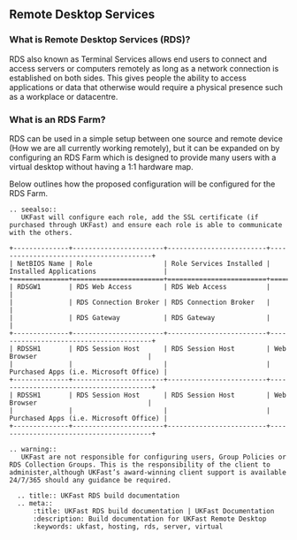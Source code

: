 ## Remote Desktop Services

### What is Remote Desktop Services (RDS)?
RDS also known as Terminal Services allows end users to connect and access servers or computers remotely as long as a network connection is established on both sides. This gives people the ability to access applications or data that otherwise would require a physical presence such as a workplace or datacentre. 

### What is an RDS Farm?
RDS can be used in a simple setup between one source and remote device (How we are all currently working remotely), but it can be expanded on by configuring an RDS Farm which is designed to provide many users with a virtual desktop without having a 1:1 hardware map.

Below outlines how the proposed configuration will be configured for the RDS Farm.
```eval_rst
.. seealso::
   UKFast will configure each role, add the SSL certificate (if purchased through UKFast) and ensure each role is able to communicate with the others.
```
```eval_rst
+--------------+-----------------------+-------------------------+----------------------------------------+
| NetBIOS Name | Role                  | Role Services Installed | Installed Applications                 |
+==============+=======================+=========================+========================================+
| RDSGW1       | RDS Web Access        | RDS Web Access          |                                        |
|              | RDS Connection Broker | RDS Connection Broker   |                                        |
|              | RDS Gateway           | RDS Gateway             |                                        |
+--------------+-----------------------+-------------------------+----------------------------------------+
| RDSSH1       | RDS Session Host      | RDS Session Host        | Web Browser                            |
|              |                       |                         | Purchased Apps (i.e. Microsoft Office) |
+--------------+-----------------------+-------------------------+----------------------------------------+
| RDSSH1       | RDS Session Host      | RDS Session Host        | Web Browser                            |
|              |                       |                         | Purchased Apps (i.e. Microsoft Office) |
+--------------+-----------------------+-------------------------+----------------------------------------+
```
```eval_rst
.. warning::
   UKFast are not responsible for configuring users, Group Policies or RDS Collection Groups. This is the responsibility of the client to administer,although UKFast’s award-winning client support is available 24/7/365 should any guidance be required.
```
```eval_rst
  .. title:: UKFast RDS build documentation
  .. meta::
      :title: UKFast RDS build documentation | UKFast Documentation
      :description: Build documentation for UKFast Remote Desktop
      :keywords: ukfast, hosting, rds, server, virtual
